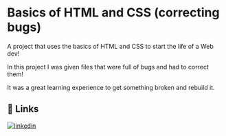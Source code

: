 
# Basics of HTML and CSS (correcting bugs)

A project that uses the basics of HTML and CSS to start the life of a Web dev!

In this project I was given files that were full of bugs and had to correct them!

It was a great learning experience to get something broken and rebuild it.
## 🔗 Links
[![linkedin](https://img.shields.io/badge/linkedin-0A66C2?style=for-the-badge&logo=linkedin&logoColor=white)](https://www.linkedin.com/rubenscpneto)

